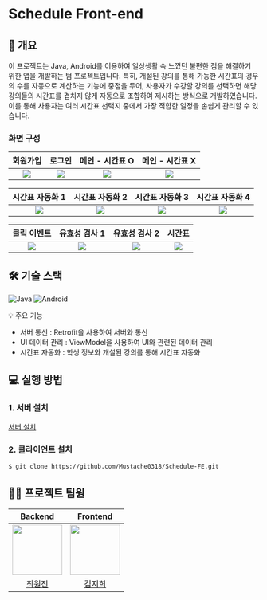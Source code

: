 # Schedule Front-end

## 📝 개요

이 프로젝트는 Java, Android를 이용하여 일상생활 속 느꼈던 불편한 점을 해결하기 위한 앱을 개발하는 텀 프로젝트입니다. 특히, 개설된 강의를 통해 가능한 시간표의 경우의 수를 자동으로 계산하는 기능에 중점을 두어, 사용자가 수강할 강의를 선택하면 해당 강의들의 시간표를 겹치지 않게 자동으로 조합하여 제시하는 방식으로 개발하였습니다. 이를 통해 사용자는 여러 시간표 선택지 중에서 가장 적합한 일정을 손쉽게 관리할 수 있습니다.

### 화면 구성
|회원가입|로그인|메인 - 시간표 O|메인 - 시간표 X|
|:---:|:---:|:---:|:---:|
| <img src="https://github.com/user-attachments/assets/e85097b0-486f-4519-8223-96e4cb3cf870"> | <img src="https://github.com/user-attachments/assets/164ca47f-469c-4f2f-ac15-8e47ca4d0a9b"> | <img src="https://github.com/user-attachments/assets/b6b82497-18ab-4ff9-884a-05a529d43845"> | <img src="https://github.com/user-attachments/assets/2576a456-57cf-436c-9682-26cb90a10e75"> |

|시간표 자동화 1|시간표 자동화 2|시간표 자동화 3|시간표 자동화 4|
|:---:|:---:|:---:|:---:|
| <img src="https://github.com/user-attachments/assets/65df3541-123c-4917-96d3-7a43fce3a161"> | <img src="https://github.com/user-attachments/assets/c488872c-4376-48a5-ac46-14f693df06ae"> | <img src="https://github.com/user-attachments/assets/2edb8cc6-4abd-4af8-8791-7381392766ec"> | <img src="https://github.com/user-attachments/assets/da5e013c-3524-4eda-87e2-78e9367c48e3"> |

|클릭 이벤트|유효성 검사 1|유효성 검사 2|시간표|
|:---:|:---:|:---:|:---:|
| <img src="https://github.com/user-attachments/assets/7e78d9bf-7b0c-4c63-a7af-275c7f9801de"> | <img src="https://github.com/user-attachments/assets/b2a29118-b0f8-4dfb-8864-5a9dd6d49b30"> | <img src="https://github.com/user-attachments/assets/af2362aa-f28c-44eb-a4a7-8c87eb9e105c"> | <img src="https://github.com/user-attachments/assets/d63c3283-654f-435e-bb03-196e8835066a"> |

## 🛠 기술 스택

![Java](https://img.shields.io/badge/Java-ED8B00?style=for-the-badge&logo=openjdk&logoColor=white)
![Android](https://img.shields.io/badge/Android-3DDC84?style=for-the-badge&logo=Android&logoColor=white)

💡 주요 기능
- 서버 통신 : Retrofit을 사용하여 서버와 통신
- UI 데이터 관리 : ViewModel을 사용하여 UI와 관련된 데이터 관리
- 시간표 자동화 : 학생 정보와 개설된 강의를 통해 시간표 자동화

## 💻 실행 방법

### 1. **서버 설치**
[서버 설치](https://github.com/Mustache0318/Schedule-BE.git)

### 2. **클라이언트 설치**

```bash
$ git clone https://github.com/Mustache0318/Schedule-FE.git
```

## 💁‍♂️ 프로젝트 팀원
| Backend | Frontend |
|:---:|:---:|
| <img src="https://github.com/WXXZIN.png" width="100" /> | <img src="https://github.com/Mustache0318.png" width="100" /> |
| [최원진](https://github.com/WXXZIN) | [김지희](https://github.com/Mustache0318) |
